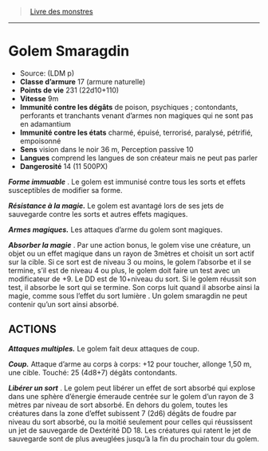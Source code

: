 ﻿> [Livre des monstres](tome_of_beasts.md)

---

# Golem Smaragdin

- Source: (LDM p)
- **Classe d’armure** 17 (armure naturelle)
- **Points de vie** 231 (22d10+110)
- **Vitesse** 9m
- **Immunité contre les dégâts** de poison, psychiques ; contondants, perforants et tranchants venant d’armes non magiques qui ne sont pas en adamantium
- **Immunité contre les états** charmé, épuisé, terrorisé, paralysé, pétrifié, empoisonné
- **Sens** vision dans le noir 36 m, Perception passive 10
- **Langues** comprend les langues de son créateur mais ne peut pas parler
- **Dangerosité** 14 (11 500PX)

**_Forme immuable_** . Le golem est immunisé contre tous les sorts et effets susceptibles de modifier sa forme.

**_Résistance à la magie._** Le golem est avantagé lors de ses jets de sauvegarde contre les sorts et autres effets magiques.

**_Armes magiques._** Les attaques d’arme du golem sont magiques.

**_Absorber la magie_** . Par une action bonus, le golem vise une créature, un objet ou un effet magique dans un rayon de 3mètres et choisit un sort actif sur la cible. Si ce sort est de niveau 3 ou moins, le golem l’absorbe et il se termine, s’il est de niveau 4 ou plus, le golem doit faire un test avec un modificateur de +9. Le DD est de 10+niveau du sort. Si le golem réussit son test, il absorbe le sort qui se termine. Son corps luit quand il absorbe ainsi la magie, comme sous l’effet du sort lumière . Un golem smaragdin ne peut contenir qu’un sort ainsi absorbé.

## ACTIONS

**_Attaques multiples._** Le golem fait deux attaques de coup.

**_Coup._** Attaque d’arme au corps à corps: +12 pour toucher, allonge 1,50 m, une cible. Touché: 25 (4d8+7) dégâts contondants.

**_Libérer un sort_** . Le golem peut libérer un effet de sort absorbé qui explose dans une sphère d’énergie émeraude centrée sur le golem d’un rayon de 3 mètres par niveau de sort absorbé. En dehors du golem, toutes les créatures dans la zone d’effet subissent 7 (2d6) dégâts de foudre par niveau du sort absorbé, ou la moitié seulement pour celles qui réussissent un jet de sauvegarde de Dextérité DD 18. Les créatures qui ratent le jet de sauvegarde sont de plus aveuglées jusqu’à la fin du prochain tour du golem.

